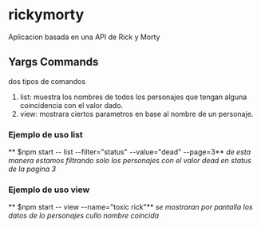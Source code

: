 # rickymorty
Aplicacion basada en una API de Rick y Morty

## Yargs Commands
dos tipos de comandos
1. list: muestra los nombres de todos los personajes que tengan alguna coincidencia con el valor dado.
2. view: mostrara ciertos parametros en base al nombre de un personaje.

### Ejemplo de uso list
** $npm start -- list --filter="status" --value="dead" --page=3**
*de esta manera estamos filtrando solo los personajes con el valor dead en status de la pagina 3*

### Ejemplo de uso view
** $npm start -- view --name="toxic rick"**
*se mostraran por pantalla los datos de lo personajes cullo nombre coincida*
